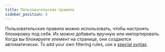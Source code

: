 ```yaml
---
title: Пользовательские правила
sidebar_position: 4
---
```


Пользовательские правила можно использовать, чтобы настроить блокировку под себя. Их можно добавить вручную или импортировать. Когда вы блокируете элемент на странице, они создаются автоматически. To add your own filtering rules, use a [special syntax](/general/ad-filtering/create-own-filters).
